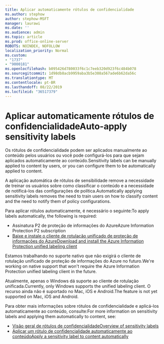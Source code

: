 ```yaml
---
title: Aplicar automaticamente rótulos de confidencialidade
ms.author: stephow
author: stephow-MSFT
manager: laurawi
ms.date: ''
ms.audience: admin
ms.topic: article
ms.prod: office-online-server
ROBOTS: NOINDEX, NOFOLLOW
localization_priority: Normal
ms.custom:
- "1737"
- "9000181"
ms.openlocfilehash: b095426d780033f6c1c7eeb320d923f6c484b078
ms.sourcegitcommit: 1d98db8acb9959aba3b5e308a567ade6b62da56c
ms.translationtype: MT
ms.contentlocale: pt-BR
ms.lasthandoff: 08/22/2019
ms.locfileid: "36517379"
---
```

# <a name="auto-apply-sensitivity-labels"></a><span data-ttu-id="1e0f9-102">Aplicar automaticamente rótulos de confidencialidade</span><span class="sxs-lookup"><span data-stu-id="1e0f9-102">Auto-apply sensitivity labels</span></span>

<span data-ttu-id="1e0f9-103">Os rótulos de confidencialidade podem ser aplicados manualmente ao conteúdo pelos usuários ou você pode configurá-los para que sejam aplicados automaticamente ao conteúdo.</span><span class="sxs-lookup"><span data-stu-id="1e0f9-103">Sensitivity labels can be manually applied to content by users, or you can configure them to be automatically applied to content.</span></span>

<span data-ttu-id="1e0f9-104">A aplicação automática de rótulos de sensibilidade remove a necessidade de treinar os usuários sobre como classificar o conteúdo e a necessidade de notificá-los das configurações de política.</span><span class="sxs-lookup"><span data-stu-id="1e0f9-104">Automatically applying sensitivity labels removes the need to train users on how to classify content and the need to notify them of policy configurations.</span></span>

<span data-ttu-id="1e0f9-105">Para aplicar rótulos automaticamente, é necessário o seguinte:</span><span class="sxs-lookup"><span data-stu-id="1e0f9-105">To apply labels automatically, the following is required:</span></span>

- <span data-ttu-id="1e0f9-106">Assinatura P2 de proteção de informações do Azure</span><span class="sxs-lookup"><span data-stu-id="1e0f9-106">Azure Information Protection P2 subscription</span></span>
- [<span data-ttu-id="1e0f9-107">Baixe e instale o cliente de rotulação unificado de proteção de informações do Azure</span><span class="sxs-lookup"><span data-stu-id="1e0f9-107">Download and install the Azure Information Protection unified labeling client</span></span>](https://docs.microsoft.com/azure/information-protection/rms-client/install-unifiedlabelingclient-app)

<span data-ttu-id="1e0f9-108">Estamos trabalhando no suporte nativo que não exigirá o cliente de rotulação unificado de proteção de informações do Azure no futuro.</span><span class="sxs-lookup"><span data-stu-id="1e0f9-108">We're working on native support that won't require the Azure Information Protection unified labeling client in the future.</span></span>

<span data-ttu-id="1e0f9-109">Atualmente, apenas o Windows dá suporte ao cliente de rotulação unificada.</span><span class="sxs-lookup"><span data-stu-id="1e0f9-109">Currently, only Windows supports the unified labeling client.</span></span>  <span data-ttu-id="1e0f9-110">O recurso ainda não é suportado no Mac, iOS e Android.</span><span class="sxs-lookup"><span data-stu-id="1e0f9-110">The feature is not yet supported on Mac, iOS and Android.</span></span>

<span data-ttu-id="1e0f9-111">Para obter mais informações sobre rótulos de confidencialidade e aplicá-los automaticamente ao conteúdo, consulte:</span><span class="sxs-lookup"><span data-stu-id="1e0f9-111">For more information on sensitivity labels and applying them automatically to content,  see:</span></span>

- [<span data-ttu-id="1e0f9-112">Visão geral de rótulos de confidencialidade</span><span class="sxs-lookup"><span data-stu-id="1e0f9-112">Overview of sensitivity labels</span></span>](https://docs.microsoft.com/office365/securitycompliance/sensitivity-labels)
- [<span data-ttu-id="1e0f9-113">Aplicar um rótulo de confidencialidade automaticamente ao conteúdo</span><span class="sxs-lookup"><span data-stu-id="1e0f9-113">Apply a sensitivity label to content automatically</span></span>](https://docs.microsoft.com/office365/securitycompliance/apply_sensitivity_label_automatically)